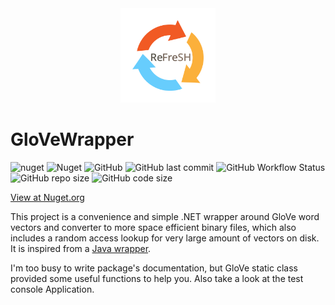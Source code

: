 <div  align=center>
    <img src="https://github.com/HIT-ReFreSH/GloVeWrapper/raw/master/images/Full_2048.png" width = 30% height = 30%  />
</div>

# GloVeWrapper

![nuget](https://img.shields.io/nuget/v/GloVeWrapper?style=flat-square)
![Nuget](https://img.shields.io/nuget/dt/GloVeWrapper?style=flat-square)
![GitHub](https://img.shields.io/github/license/HIT-ReFreSH/GloVeWrapper?style=flat-square)
![GitHub last commit](https://img.shields.io/github/last-commit/HIT-ReFreSH/GloVeWrapper?style=flat-square)
![GitHub Workflow Status](https://img.shields.io/github/workflow/status/HIT-ReFreSH/GloVeWrapper/publish_to_nuget?style=flat-square)
![GitHub repo size](https://img.shields.io/github/repo-size/HIT-ReFreSH/GloVeWrapper?style=flat-square)
![GitHub code size](https://img.shields.io/github/languages/code-size/HIT-ReFreSH/GloVeWrapper?style=flat-square)

[View at Nuget.org](https://www.nuget.org/packages/GloVeWrapper/)

This project is a convenience and simple .NET wrapper around GloVe word vectors and converter to more space efficient binary files, which also includes a random access lookup for very large amount of vectors on disk. It is inspired from a [Java wrapper](https://github.com/thomasjungblut/glove).

I'm too busy to write package's documentation, but GloVe static class provided some useful functions to help you. Also take a look at the test console Application.
